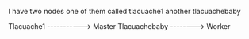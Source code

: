 I have two nodes one of them called tlacuache1 another tlacuachebaby


Tlacuache1 -----------> Master
Tlacuachebaby --------> Worker




